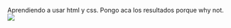 Aprendiendo a usar html y css. Pongo aca los resultados porque why not.
<img src= "https://freeimage.host/i/3Cxr4Rt" > </img> 
